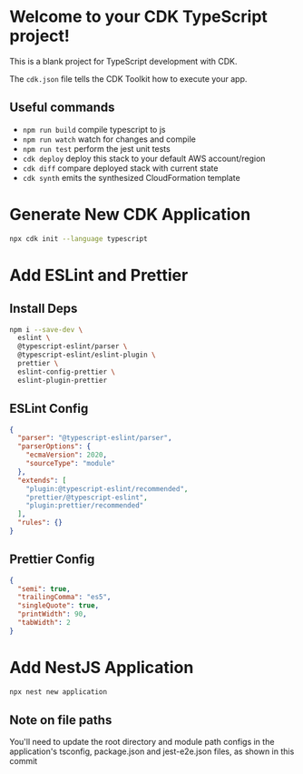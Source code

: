 # Welcome to your CDK TypeScript project!

This is a blank project for TypeScript development with CDK.

The `cdk.json` file tells the CDK Toolkit how to execute your app.

## Useful commands

- `npm run build` compile typescript to js
- `npm run watch` watch for changes and compile
- `npm run test` perform the jest unit tests
- `cdk deploy` deploy this stack to your default AWS account/region
- `cdk diff` compare deployed stack with current state
- `cdk synth` emits the synthesized CloudFormation template

# Generate New CDK Application

```bash
npx cdk init --language typescript
```

# Add ESLint and Prettier

## Install Deps

```bash
npm i --save-dev \
  eslint \
  @typescript-eslint/parser \
  @typescript-eslint/eslint-plugin \
  prettier \
  eslint-config-prettier \
  eslint-plugin-prettier
```

## ESLint Config

```json
{
  "parser": "@typescript-eslint/parser",
  "parserOptions": {
    "ecmaVersion": 2020,
    "sourceType": "module"
  },
  "extends": [
    "plugin:@typescript-eslint/recommended",
    "prettier/@typescript-eslint",
    "plugin:prettier/recommended"
  ],
  "rules": {}
}
```

## Prettier Config

```json
{
  "semi": true,
  "trailingComma": "es5",
  "singleQuote": true,
  "printWidth": 90,
  "tabWidth": 2
}
```

# Add NestJS Application

```bash
npx nest new application
```

## Note on file paths

You'll need to update the root directory and module path configs in the application's tsconfig, package.json and jest-e2e.json files, as shown in this commit
